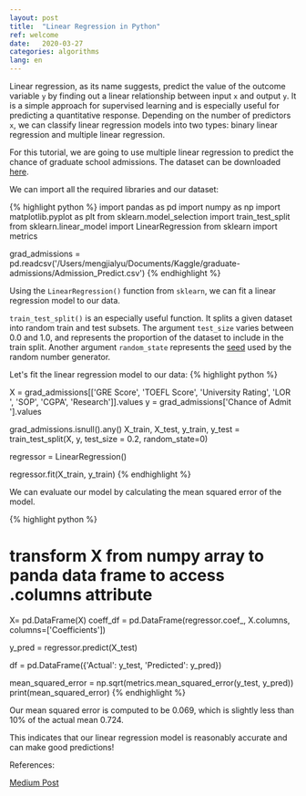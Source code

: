 ```yaml
---
layout: post
title:  "Linear Regression in Python"
ref: welcome
date:   2020-03-27 
categories: algorithms
lang: en
---
```

Linear regression, as its name suggests, predict the value of the outcome variable `y` by finding out a linear relationship between input `x` and output `y`. It is a simple approach for supervised learning and is especially useful for predicting a quantitative response. Depending on the number of predictors `x`, we can classify linear regression models into two types: binary linear regression and multiple linear regression. 

For this tutorial, we are going to use multiple linear regression to predict the chance of graduate school admissions. The dataset can be downloaded [here][here].

We can import all the required libraries and our dataset:

{% highlight python %}
import pandas as pd
import numpy as np
import matplotlib.pyplot as plt
from sklearn.model_selection import train_test_split
from sklearn.linear_model import LinearRegression
from sklearn import metrics

grad_admissions = pd.readcsv('/Users/mengjialyu/Documents/Kaggle/graduate-admissions/Admission_Predict.csv')
{% endhighlight %}

Using the `LinearRegression()` function from `sklearn`, we can fit a linear regression model to our data.

`train_test_split()` is an especially useful function. It splits a given dataset into random train and test subsets. The argument `test_size` varies between 0.0 and 1.0, and represents the proportion of the dataset to include in the train split. Another argument `random_state` represents the [seed][seed] used by the random number generator. 

Let's fit the linear regression model to our data:
{% highlight python %}

X = grad_admissions[['GRE Score', 'TOEFL Score', 'University Rating', 'LOR ', 'SOP', 'CGPA', 'Research']].values
y = grad_admissions['Chance of Admit '].values

grad_admissions.isnull().any()
X_train, X_test, y_train, y_test = train_test_split(X, y, test_size = 0.2, random_state=0)

regressor = LinearRegression()

regressor.fit(X_train, y_train)
{% endhighlight %}


We can evaluate our model by calculating the mean squared error of the model.

{% highlight python %}
# transform X from numpy array to panda data frame to access .columns attribute
X= pd.DataFrame(X)
coeff_df = pd.DataFrame(regressor.coef_, X.columns, columns=['Coefficients'])

y_pred = regressor.predict(X_test)


df = pd.DataFrame({'Actual': y_test, 'Predicted': y_pred})

mean_squared_error = np.sqrt(metrics.mean_squared_error(y_test, y_pred))
print(mean_squared_error)
{% endhighlight %}

Our mean squared error is computed to be 0.069, which is slightly less than 10% of the actual mean 0.724. 

This indicates that our linear regression model is reasonably accurate and can make good predictions!

[here]: https://www.kaggle.com/mohansacharya/graduate-admissions/data
[seed]: https://www.statisticshowto.datasciencecentral.com/random-seed-definition/

References:

[Medium Post][ref-1]

[ref-1]:https://towardsdatascience.com/a-beginners-guide-to-linear-regression-in-python-with-scikit-learn-83a8f7ae2b4f
